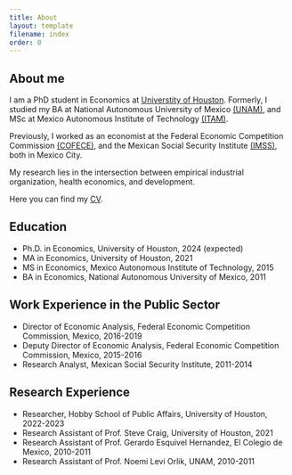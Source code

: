 ```yaml
---
title: About
layout: template
filename: index
order: 0
--- 
```


## About me

I am a PhD student in Economics at [Universtity of Houston](https://www.uh.edu/class/economics/). Formerly, I studied my BA at National Autonomous University of Mexico [(UNAM)](http://www.economia.unam.mx/), and MSc at Mexico Autonomous Institute of Technology [(ITAM)](https://posgrados.itam.mx/). 

Previously, I worked as an economist at the Federal Economic Competition Commission [(COFECE)](https://www.cofece.mx/?lang=en), and the Mexican Social Security Institute [(IMSS)](http://www.imss.gob.mx/), both in Mexico City. 

My research lies in the intersection between empirical industrial organization, health economics, and development.

Here you can find my <a href="/files/EvaLoaeza_CV_2022.pdf">CV</a>.

## Education
- Ph.D. in Economics, University of Houston, 2024 (expected)
- MA in Economics, University of Houston, 2021
- MS in Economics, Mexico Autonomous Institute of Technology, 2015
- BA in Economics, National Autonomous University of Mexico, 2011

## Work Experience in the Public Sector
- Director of Economic Analysis, Federal Economic Competition Commission, Mexico, 2016-2019
- Deputy Director of Economic Analysis, Federal Economic Competition Commission, Mexico, 2015-2016
- Research Analyst, Mexican Social Security Institute, 2011-2014

## Research Experience
- Researcher, Hobby School of Public Affairs, University of Houston, 2022-2023
- Research Assistant of Prof. Steve Craig, University of Houston, 2021
- Research Assistant of Prof. Gerardo Esquivel Hernandez, El Colegio de Mexico, 2010-2011
- Research Assistant of Prof. Noemi Levi Orlik, UNAM, 2010-2011
